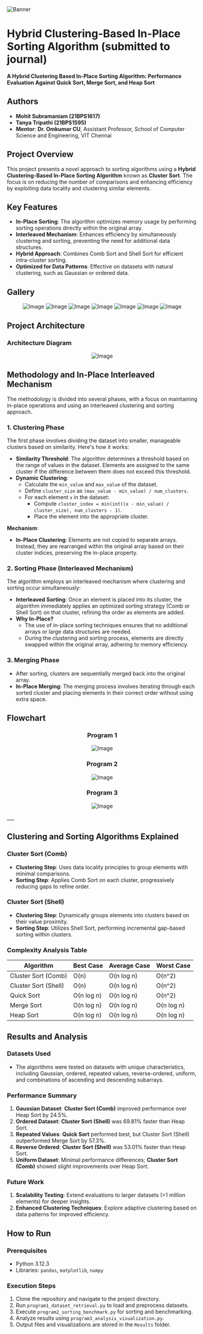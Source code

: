 ![Banner](images/banner.png)
# **Hybrid Clustering-Based In-Place Sorting Algorithm (submitted to journal)**
**A Hybrid Clustering Based In-Place Sorting Algorithm: Performance Evaluation Against Quick Sort, Merge Sort, and Heap Sort**

## **Authors**
- **Mohit Subramaniam (21BPS1617)**
- **Tanya Tripathi (21BPS1595)**
- **Mentor**: **Dr. Omkumar CU**, Assistant Professor, School of Computer Science and Engineering, VIT Chennai

## **Project Overview**
This project presents a novel approach to sorting algorithms using a **Hybrid Clustering-Based In-Place Sorting Algorithm** known as **Cluster Sort**. The focus is on reducing the number of comparisons and enhancing efficiency by exploiting data locality and clustering similar elements.

## **Key Features**
- **In-Place Sorting**: The algorithm optimizes memory usage by performing sorting operations directly within the original array.
- **Interleaved Mechanism**: Enhances efficiency by simultaneously clustering and sorting, preventing the need for additional data structures.
- **Hybrid Approach**: Combines Comb Sort and Shell Sort for efficient intra-cluster sorting.
- **Optimized for Data Patterns**: Effective on datasets with natural clustering, such as Gaussian or ordered data.

## Gallery
<p align="center">
 <img src="result/averaged_log_plot_sort_gaussian.png" alt="Image">
  <img src="result/averaged_log_plot_sort_ordered.png" alt="Image">
  <img src="result/averaged_log_plot_sort_repeated_values.png" alt="Image">
  <img src="result/averaged_log_plot_sort_same_value.png" alt="Image">
  <img src="result/averaged_log_plot_sort_uniform.png" alt="Image">
  <img src="result/averaged_log_plot_sort_reverse_ordered.png" alt="Image">
 <img src="result/result/averaged_log_plot_sort_Combinations_of_ascending_and_descending_two_sub_arrays.png" alt="Image">
</p> 

## **Project Architecture**
### **Architecture Diagram**
<p align="center">
 <img src="images/Arch.jpeg" alt="Image">
</p> 
  

## **Methodology and In-Place Interleaved Mechanism**
The methodology is divided into several phases, with a focus on maintaining in-place operations and using an interleaved clustering and sorting approach.

### **1. Clustering Phase**
The first phase involves dividing the dataset into smaller, manageable clusters based on similarity. Here's how it works:

- **Similarity Threshold**: The algorithm determines a threshold based on the range of values in the dataset. Elements are assigned to the same cluster if the difference between them does not exceed this threshold.
- **Dynamic Clustering**:
  - Calculate the `min_value` and `max_value` of the dataset.
  - Define `cluster_size` as `(max_value - min_value) / num_clusters`.
  - For each element `x` in the dataset:
    - Compute `cluster_index = min(int((x - min_value) / cluster_size), num_clusters - 1)`.
    - Place the element into the appropriate cluster.

**Mechanism**:
- **In-Place Clustering**: Elements are not copied to separate arrays. Instead, they are rearranged within the original array based on their cluster indices, preserving the in-place property.

### **2. Sorting Phase (Interleaved Mechanism)**
The algorithm employs an interleaved mechanism where clustering and sorting occur simultaneously:
- **Interleaved Sorting**: Once an element is placed into its cluster, the algorithm immediately applies an optimized sorting strategy (Comb or Shell Sort) on that cluster, refining the order as elements are added.
- **Why In-Place?**
  - The use of in-place sorting techniques ensures that no additional arrays or large data structures are needed.
  - During the clustering and sorting process, elements are directly swapped within the original array, adhering to memory efficiency.

### **3. Merging Phase**
- After sorting, clusters are sequentially merged back into the original array.
- **In-Place Merging**: The merging process involves iterating through each sorted cluster and placing elements in their correct order without using extra space.

## **Flowchart**
<h3 align="center">Program 1</h3>
<p align="center">
 <img src="images/Prog1.jpeg" alt="Image">
</p> 

<h3 align="center">Program 2</h3>
<p align="center">
 <img src="images/Prog2.jpeg" alt="Image">
</p> 

<h3 align="center">Program 3</h3>
<p align="center">
 <img src="images/Prog3.jpeg" alt="Image">
</p> 
___

## **Clustering and Sorting Algorithms Explained**
### **Cluster Sort (Comb)**
- **Clustering Step**: Uses data locality principles to group elements with minimal comparisons.
- **Sorting Step**: Applies Comb Sort on each cluster, progressively reducing gaps to refine order.

### **Cluster Sort (Shell)**
- **Clustering Step**: Dynamically groups elements into clusters based on their value proximity.
- **Sorting Step**: Utilizes Shell Sort, performing incremental gap-based sorting within clusters.

### **Complexity Analysis Table**
| Algorithm            | Best Case   | Average Case  | Worst Case  |
|----------------------|-------------|---------------|--------------|
| Cluster Sort (Comb)  | O(n)        | O(n log n)    | O(n^2)       |
| Cluster Sort (Shell) | O(n)        | O(n log n)    | O(n^2)       |
| Quick Sort           | O(n log n)  | O(n log n)    | O(n^2)       |
| Merge Sort           | O(n log n)  | O(n log n)    | O(n log n)   |
| Heap Sort            | O(n log n)  | O(n log n)    | O(n log n)   |

## **Results and Analysis**
### **Datasets Used**
- The algorithms were tested on datasets with unique characteristics, including Gaussian, ordered, repeated values, reverse-ordered, uniform, and combinations of ascending and descending subarrays.

### **Performance Summary**
1. **Gaussian Dataset**: **Cluster Sort (Comb)** improved performance over Heap Sort by 24.5%.
2. **Ordered Dataset**: **Cluster Sort (Shell)** was 69.81% faster than Heap Sort.
3. **Repeated Values**: **Quick Sort** performed best, but Cluster Sort (Shell) outperformed Merge Sort by 57.3%.
4. **Reverse Ordered**: **Cluster Sort (Shell)** was 53.01% faster than Heap Sort.
5. **Uniform Dataset**: Minimal performance differences; **Cluster Sort (Comb)** showed slight improvements over Heap Sort.

### **Future Work**
1. **Scalability Testing**: Extend evaluations to larger datasets (>1 million elements) for deeper insights.
2. **Enhanced Clustering Techniques**: Explore adaptive clustering based on data patterns for improved efficiency.

## **How to Run**
### **Prerequisites**
- Python 3.12.3
- Libraries: `pandas`, `matplotlib`, `numpy`

### **Execution Steps**
1. Clone the repository and navigate to the project directory.
2. Run `program1_dataset_retrieval.py` to load and preprocess datasets.
3. Execute `program2_sorting_benchmark.py` for sorting and benchmarking.
4. Analyze results using `program3_analysis_visualization.py`.
5. Output files and visualizations are stored in the `Results` folder.

